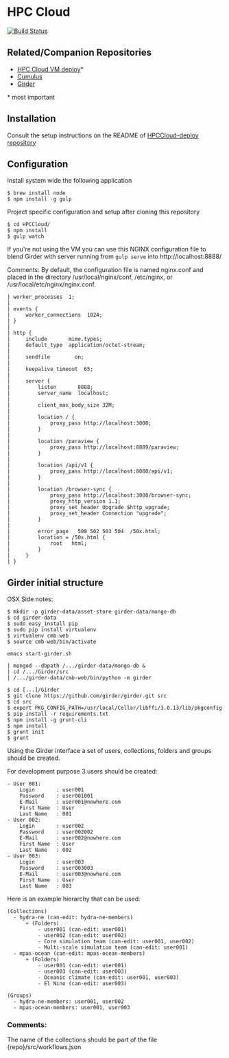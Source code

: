 # HPC Cloud

[![Build Status](https://travis-ci.org/Kitware/HPCCloud.svg?branch=master)](https://travis-ci.org/Kitware/HPCCloud)

## Related/Companion Repositories

- [HPC Cloud VM deploy](https://github.com/Kitware/HPCCloud-deploy)*
- [Cumulus](https://github.com/Kitware/cumulus)
- [Girder](https://github.com/girder/girder)

\* most important

## Installation
Consult the setup instructions on the README of [HPCCloud-deploy repository](https://github.com/Kitware/HPCCloud-deploy)

## Configuration

Install system wide the following application

    $ brew install node
    $ npm install -g gulp

Project specific configuration and setup after cloning this repository

	$ cd HPCCloud/
    $ npm install
    $ gulp watch

If you're not using the VM you can use this NGINX configuration file to blend Girder with server running from `gulp serve` into http://localhost:8888/

Comments:
    By default, the configuration file is named nginx.conf and placed
    in the directory /usr/local/nginx/conf, /etc/nginx, or /usr/local/etc/nginx/nginx.conf.

    | worker_processes  1;
    |
    | events {
    |     worker_connections  1024;
    | }
    |
    | http {
    |     include       mime.types;
    |     default_type  application/octet-stream;
    |
    |     sendfile        on;
    |
    |     keepalive_timeout  65;
    |
    |     server {
    |         listen       8888;
    |         server_name  localhost;
    |
    |         client_max_body_size 32M;
    |
    |         location / {
    |             proxy_pass http://localhost:3000;
    |         }
    |
    |         location /paraview {
    |             proxy_pass http://localhost:8889/paraview;
    |         }
    |
    |         location /api/v1 {
    |             proxy_pass http://localhost:8080/api/v1;
    |         }
    |
    |         location /browser-sync {
    |             proxy_pass http://localhost:3000/browser-sync;
    |             proxy_http_version 1.1;
    |             proxy_set_header Upgrade $http_upgrade;
    |             proxy_set_header Connection "upgrade";
    |         }
    |
    |         error_page   500 502 503 504  /50x.html;
    |         location = /50x.html {
    |             root   html;
    |         }
    |     }
    | }

## Girder initial structure

OSX Side notes:

    $ mkdir -p girder-data/asset-store girder-data/mongo-db
    $ cd girder-data
    $ sudo easy_install pip
    $ sudo pip install virtualenv
    $ virtualenv cmb-web
    $ source cmb-web/bin/activate

    emacs start-girder.sh

    | mongod --dbpath /.../girder-data/mongo-db &
    | cd /.../Girder/src
    | /.../girder-data/cmb-web/bin/python -m girder

    $ cd [...]/Girder
    $ git clone https://github.com/girder/girder.git src
    $ cd src
    $ export PKG_CONFIG_PATH=/usr/local/Cellar/libffi/3.0.13/lib/pkgconfig
    $ pip install -r requirements.txt
    $ npm install -g grunt-cli
    $ npm install
    $ grunt init
    $ grunt

Using the Girder interface a set of users, collections, folders and groups
should be created.

For development purpose 3 users should be created:

    - User 001:
        Login       : user001
        Password    : user001001
        E-Mail      : user001@nowhere.com
        First Name  : User
        Last Name   : 001
    - User 002:
        Login       : user002
        Password    : user002002
        E-Mail      : user002@nowhere.com
        First Name  : User
        Last Name   : 002
    - User 003:
        Login       : user003
        Password    : user003003
        E-Mail      : user003@nowhere.com
        First Name  : User
        Last Name   : 003

Here is an example hierarchy that can be used:

    (Collections)
      - hydra-ne (can-edit: hydra-ne-members)
          + (Folders)
              - user001 (can-edit: user001)
              - user002 (can-edit: user002)
              - Core simulation team (can-edit: user001, user002)
              - Multi-scale simulation team (can-edit: user001)
      - mpas-ocean (can-edit: mpas-ocean-members)
          + (Folders)
              - user001 (can-edit: user001)
              - user003 (can-edit: user003)
              - Oceanic climate (can-edit: user001, user003)
              - El Nino (can-edit: user003)

    (Groups)
      - hydra-ne-members: user001, user002
      - mpas-ocean-members: user001, user003

### Comments:
The name of the collections should be part of the file {repo}/src/workflows.json


